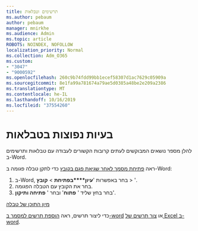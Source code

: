 ```yaml
---
title: תרשימים וטבלאות
ms.author: pebaum
author: pebaum
manager: mnirkhe
ms.audience: Admin
ms.topic: article
ROBOTS: NOINDEX, NOFOLLOW
localization_priority: Normal
ms.collection: Adm_O365
ms.custom:
- "3047"
- "9000592"
ms.openlocfilehash: 260c9b74fdd99bb1ecef58307d1ac7629c05909a
ms.sourcegitcommit: 8e1fa99a781674a79ae5d0385a48be2e209a2386
ms.translationtype: MT
ms.contentlocale: he-IL
ms.lasthandoff: 10/16/2019
ms.locfileid: "37554260"
---
```

# <a name="common-issues-with-tables"></a>בעיות נפוצות בטבלאות 

להלן מספר נושאים המבוקשים לעתים קרובות הקשורים לעבודה עם טבלאות ותרשימים ב-Word.

ראה [פתיחת מסמך לאחר שגיאת פגם בקובץ](https://support.office.com/article/47df9d48-2165-4411-a699-1786ac734bc3) כדי לתקן טבלה פגומה ב-Word:

 1. ב-Word, בחר באפשרות '**עיון****בפתיחת** >  **קובץ** > '.
 2. בחר את הקובץ עם הטבלה הפגומה.
 3. בחר בחץ שליד ' **פתוח**' ובחר ' **פתיחה ותיקון**'.

[מיון התוכן של טבלה](https://support.office.com/article/F8392477-4613-49CD-ABA6-7C2E48F1D91F)

כדי ליצור תרשים, ראה [הוספת תרשים למסמך ב-word](https://support.office.com/article/ff48e3eb-5e04-4368-a39e-20df7c798932) או [צור תרשים של Excel ב-word](https://support.office.com/article/11A7D2F0-4487-4A9B-BBC6-D50916CD4A57).
